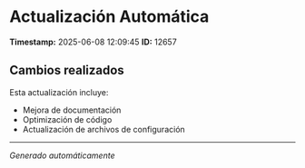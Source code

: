# Actualización Automática

**Timestamp:** 2025-06-08 12:09:45
**ID:** 12657

## Cambios realizados

Esta actualización incluye:
- Mejora de documentación
- Optimización de código
- Actualización de archivos de configuración

---
*Generado automáticamente*
